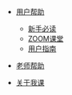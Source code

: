 - [用户帮助](/)

  - [新手必读](/beginner_guide.md)
  - [ZOOM课堂](/zoom.md)
  <!-- - [Umeet课堂](/umeet.md) -->
  - [用户指南](/guide.md "你想知道的关于我课的一切都在这里")

- [老师帮助](/teacher/)

  <!-- - [工作台FAQ](/teacher/faq.md) -->
  <!-- - [ZOOM课堂](/teacher/zoom.md) -->
  <!-- - [驱动程序](/teacher/drivers.md) -->

- [关于我课](/about.md)